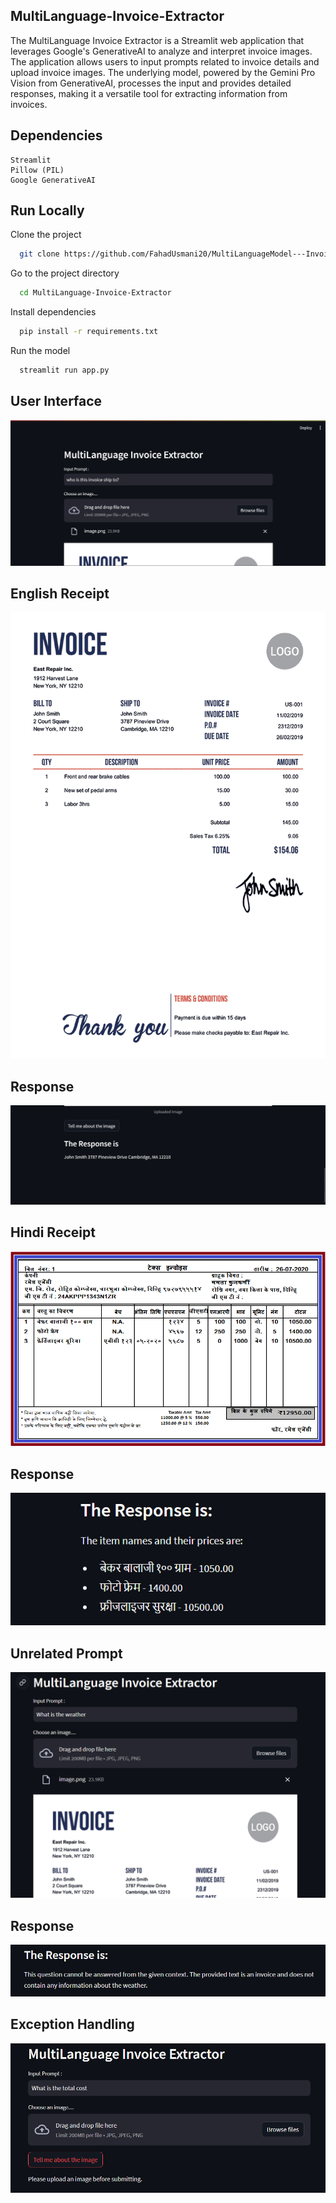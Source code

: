 
## MultiLanguage-Invoice-Extractor

The MultiLanguage Invoice Extractor is a Streamlit web application that leverages Google's GenerativeAI to analyze and interpret invoice images. The application allows users to input prompts related to invoice details and upload invoice images. The underlying model, powered by the Gemini Pro Vision from GenerativeAI, processes the input and provides detailed responses, making it a versatile tool for extracting information from invoices.

## Dependencies
    Streamlit
    Pillow (PIL)
    Google GenerativeAI


## Run Locally

Clone the project

```bash
  git clone https://github.com/FahadUsmani20/MultiLanguageModel---Invoice-Extractor.git
```

Go to the project directory

```bash
  cd MultiLanguage-Invoice-Extractor

```

Install dependencies

```bash
  pip install -r requirements.txt
```

Run the model

```bash
  streamlit run app.py
```


## User Interface 

![img](https://github.com/FahadUsmani20/MultiLanguageModel---Invoice-Extractor/blob/main/assets/ui.png)

## English Receipt
![img](https://github.com/FahadUsmani20/MultiLanguageModel---Invoice-Extractor/blob/main/assets/image.png)

## Response
![img](https://github.com/FahadUsmani20/MultiLanguageModel---Invoice-Extractor/blob/main/assets/result.png)

## Hindi Receipt
![img](https://github.com/FahadUsmani20/MultiLanguageModel---Invoice-Extractor/blob/main/assets/hindi.png)

## Response
![img](https://github.com/FahadUsmani20/MultiLanguageModel---Invoice-Extractor/blob/main/assets/Hindi%20Response.png)

## Unrelated Prompt
![img](https://github.com/FahadUsmani20/MultiLanguageModel---Invoice-Extractor/blob/main/assets/Unrelated%20Prompt.png)

## Response
![img](https://github.com/FahadUsmani20/MultiLanguageModel---Invoice-Extractor/blob/main/assets/response.png)

## Exception Handling
![img](https://github.com/FahadUsmani20/MultiLanguageModel---Invoice-Extractor/blob/main/assets/Exception%20Handling.png)




